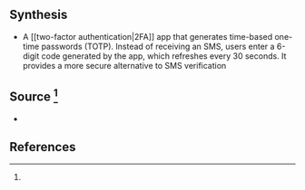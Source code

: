 ## Synthesis
- A [[two-factor authentication|2FA]] app that generates time-based one-time passwords (TOTP). Instead of receiving an SMS, users enter a 6-digit code generated by the app, which refreshes every 30 seconds. It provides a more secure alternative to SMS verification
## Source [^1]
- 
## References

[^1]: 